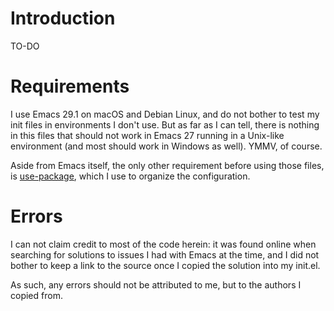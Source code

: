 # Introduction

TO-DO

# Requirements

I use Emacs 29.1 on macOS and Debian Linux, and do not bother to test my init files in environments
I don't use. But as far as I can tell, there is nothing in this files that should not work in Emacs
27 running in a Unix-like environment (and most should work in Windows as well). YMMV, of course. 

Aside from Emacs itself, the only other requirement before using those files, is
[use-package](https://github.com/jwiegley/use-package), which I use to organize the configuration.

# Errors

I can not claim credit to most of the code herein: it was found online when searching for solutions
to issues I had with Emacs at the time, and I did not bother to keep a link to the source once I
copied the solution into my init.el.

As such, any errors should not be attributed to me, but to the authors I copied from.
